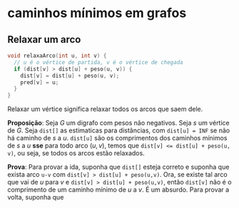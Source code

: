 # caminhos mínimos em grafos

## Relaxar um arco

```cpp
void relaxaArco(int u, int v) {
  // u é o vértice de partida, v é o vértice de chegada
  if (dist[v] > dist[u] + peso(u, v)) {
    dist[v] = dist[u] + peso(u, v);
    pred[v] = u;
  }
}
```

Relaxar um vértice significa relaxar todos os arcos que saem dele.

**Proposição**: Seja $G$ um digrafo com pesos não negativos. Seja $s$ um vértice de $G$. Seja `dist[]` as estimaticas para distâncias, com `dist[u] = INF` se não há caminho de $s$ a $u$.
`dist[u]` são os comprimentos dos caminhos mínimos de $s$ a $u$ **sse** para todo arco $(u, v)$, temos que `dist[v] <= dist[u] + peso(u, v)`, ou seja, se todos os arcos estão relaxados.

**Prova**: Para provar a ida, suponha que `dist[]` esteja correto e suponha que exista arco `u-v` com `dist[v] > dist[u] + peso(u,v)`. Ora, se existe tal arco que vai de $u$ para $v$ e `dist[v] > dist[u] + peso(u,v)`, então `dist[v]` não é o comprimento de um caminho mínimo de $u$ a $v$. É um absurdo.
Para provar a volta, suponha que 